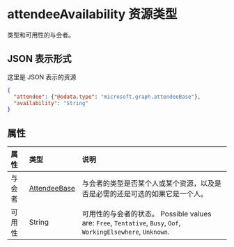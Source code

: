 # <a name="attendeeavailability-resource-type"></a>attendeeAvailability 资源类型

类型和可用性的与会者。

## <a name="json-representation"></a>JSON 表示形式

这里是 JSON 表示的资源

<!-- {
  "blockType": "resource",
  "optionalProperties": [

  ],
  "@odata.type": "microsoft.graph.attendeeAvailability"
}-->

```json
{
  "attendee": {"@odata.type": "microsoft.graph.attendeeBase"},
  "availability": "String"
}

```
## <a name="properties"></a>属性
| 属性     | 类型   |说明|
|:---------------|:--------|:----------|
|与会者|[AttendeeBase](attendeebase.md)|与会者的类型是否某个人或某个资源，以及是否是必需的还是可选的如果它是一个人。|
|可用性|String| 可用性的与会者的状态。 Possible values are: `Free`, `Tentative`, `Busy`, `Oof`, `WorkingElsewhere`, `Unknown`.|

<!-- uuid: 8fcb5dbc-d5aa-4681-8e31-b001d5168d79
2015-10-25 14:57:30 UTC -->
<!-- {
  "type": "#page.annotation",
  "description": "attendeeAvailability resource",
  "keywords": "",
  "section": "documentation",
  "tocPath": ""
}-->
